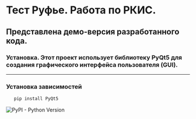 # Тест Руфье. Работа по РКИС. 
## Представлена демо-версия разработанного кода.

### Установка. Этот проект использует библиотеку PyQt5 для создания графического интерфейса пользователя (GUI).
***

### Установка зависимостей

```bash
   pip install PyQt5
   ```

![PyPI - Python Version](https://img.shields.io/pypi/pyversions/PyQt5)
